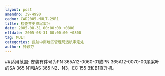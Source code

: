 ```yaml
---
layout: post
amendno: 39-4990
cadno: CAD2005-MULT-29R1
title: 检查并更换尾桨叶
date: 2005-08-31 00:00:00 +0800
effdate: 2005-08-31 00:00:00 +0800
tag: MULT
categories: 民航中南地区管理局适航审定处
author: 钟颖芬
---
```


##适用范围:
安装有件号为PN 365A12-0060-01或PN 365A12-0070-00尾桨叶的SA 365 N1和AS 365 N2、N3，EC 155 B和B1直升机。

